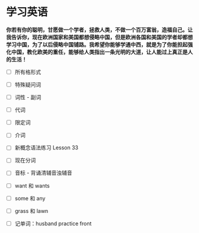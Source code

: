 # 学习英语

**你若有你的聪明，甘愿做一个学者，拯救人类，不做一个百万富翁，造福自己。让我告诉你，现在欧洲国家和美国都想侵略中国，但是欧洲各国和美国的学者却都想学习中国，为了以后侵略中国铺路。我希望你能够学通中西，就是为了你能担起强化中国，教化欧美的重任，能够给人类指出一条光明的大道，让人能过上真正是人的生活！**

- [ ] 所有格形式

- [ ] 特殊疑问词

- [ ] 词性 - 副词

- [ ] 代词

- [ ] 限定词

- [ ] 介词

- [ ] 新概念语法练习 Lesson 33

- [ ] 现在分词

- [ ] 音标 - 背诵清辅音浊辅音

- [ ] want 和 wants

- [ ] some 和 any

- [ ] grass 和 lawn

- [ ] 记单词：husband practice front
